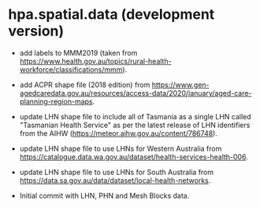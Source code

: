 # hpa.spatial.data (development version)

* add labels to MMM2019 (taken from 
  <https://www.health.gov.au/topics/rural-health-workforce/classifications/mmm>).

* add ACPR shape file (2018 edition) from 
  <https://www.gen-agedcaredata.gov.au/resources/access-data/2020/january/aged-care-planning-region-maps>.

* update LHN shape file to include all of Tasmania as a single LHN called 
  "Tasmanian Health Service" as per the latest release of LHN identifiers from
  the AIHW (<https://meteor.aihw.gov.au/content/786748>).

* update LHN shape file to use LHNs for Western Australia from
  <https://catalogue.data.wa.gov.au/dataset/health-services-health-006>.

* update LHN shape file to use LHNs for South Australia from 
  <https://data.sa.gov.au/data/dataset/local-health-networks>.

* Initial commit with LHN, PHN and Mesh Blocks data.
